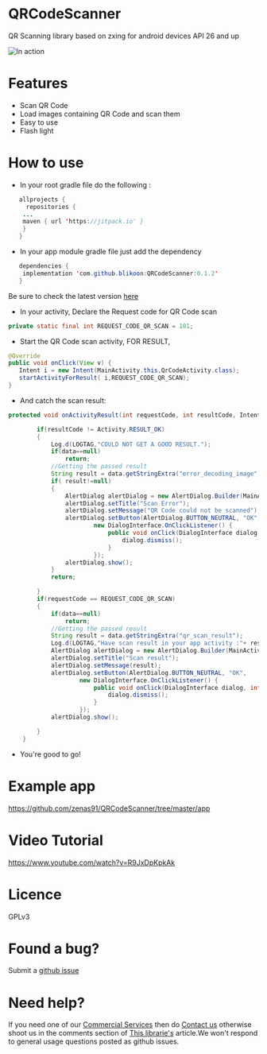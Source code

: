 # QRCodeScanner
QR Scanning library based on zxing for android devices API 26 and up

![In action](https://github.com/zenas91/QRCodeScanner/blob/master/showOff.gif)

# Features
 * Scan QR Code
 * Load images containing QR Code and scan them
 * Easy to use
 * Flash light

# How to use
* In your root gradle file do the following :
```java
   allprojects {
     repositories {
	...
	maven { url 'https://jitpack.io' }
	}
   }
```
* In your app module gradle file just add the dependency
```java
   dependencies {
    implementation 'com.github.blikoon:QRCodeScanner:0.1.2'
   }
```
Be sure to check the latest version [here](https://github.com/blikoon/QRCodeScanner/releases) 
* In your activity, Declare the Request code for QR Code scan
```java
private static final int REQUEST_CODE_QR_SCAN = 101;
```
* Start the QR Code scan activity, FOR RESULT,
```java
@Override
public void onClick(View v) {
   Intent i = new Intent(MainActivity.this,QrCodeActivity.class);
   startActivityForResult( i,REQUEST_CODE_QR_SCAN);
}
```
* And catch the scan result:
```java
protected void onActivityResult(int requestCode, int resultCode, Intent data) {

        if(resultCode != Activity.RESULT_OK)
        {
            Log.d(LOGTAG,"COULD NOT GET A GOOD RESULT.");
            if(data==null)
                return;
            //Getting the passed result
            String result = data.getStringExtra("error_decoding_image");
            if( result!=null)
            {
                AlertDialog alertDialog = new AlertDialog.Builder(MainActivity.this).create();
                alertDialog.setTitle("Scan Error");
                alertDialog.setMessage("QR Code could not be scanned");
                alertDialog.setButton(AlertDialog.BUTTON_NEUTRAL, "OK",
                        new DialogInterface.OnClickListener() {
                            public void onClick(DialogInterface dialog, int which) {
                                dialog.dismiss();
                            }
                        });
                alertDialog.show();
            }
            return;

        }
        if(requestCode == REQUEST_CODE_QR_SCAN)
        {
            if(data==null)
                return;
            //Getting the passed result
            String result = data.getStringExtra("qr_scan_result");
            Log.d(LOGTAG,"Have scan result in your app activity :"+ result);
            AlertDialog alertDialog = new AlertDialog.Builder(MainActivity.this).create();
            alertDialog.setTitle("Scan result");
            alertDialog.setMessage(result);
            alertDialog.setButton(AlertDialog.BUTTON_NEUTRAL, "OK",
                    new DialogInterface.OnClickListener() {
                        public void onClick(DialogInterface dialog, int which) {
                            dialog.dismiss();
                        }
                    });
            alertDialog.show();

        }
    }
```
* You're good to go!

# Example app
https://github.com/zenas91/QRCodeScanner/tree/master/app

# Video Tutorial
https://www.youtube.com/watch?v=R9JxDpKpkAk

# Licence
GPLv3

# Found a bug?
Submit a [github issue](https://github.com/blikoon/QRCodeScanner/issues/new)

# Need help?
If you need one of our [Commercial Services](http://www.blikoontech.com/services) then do [Contact us](http://www.blikoontech.com/contact) otherwise shoot us in the comments section of [This librarie's](http://www.blikoontech.com/programming/how-to-scan-qr-code-in-android-apps) article.We won't respond to general usage questions posted as github issues.
